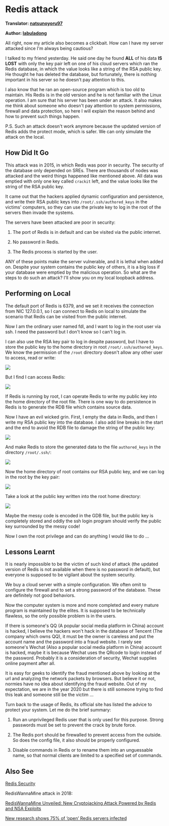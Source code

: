 # Redis attack

**Translator: [natsunoyoru97](https://github.com/natsunoyoru97)**

**Author: [labuladong](https://github.com/labuladong)**

All right, now my article also becomes a clickbait. How can I have my server attacked since I'm always being cautious?

I talked to my friend yesterday. He said one day he found **ALL** of his data **IS LOST** with only the key pair left on one of his cloud servers which ran the Redis database, in which the value looks like a string of the RSA public key. He thought he has deleted the database, but fortunately, there is nothing important in his server so he doesn't pay attention to this.

I also know that he ran an open-source program which is too old to maintain. His Redis is in the old version and he is not familiar with the Linux operation. I am sure that his server has been under an attack. It also makes me think about someone who doesn't pay attention to system permissions, firewall and data protection, so here I will explain the reason behind and how to prevent such things happen.

P.S. Such an attack doesn't work anymore because the updated version of Redis adds the protect mode, which is safer. We can only simulate the attack on the local.

## How Did It Go

This attack was in 2015, in which Redis was poor in security. The security of the database only depended on SREs. There are thousands of nodes was attacked and the weird things happened like mentioned above. All data was emptied with only one key called `crackit` left, and the value looks like the string of the RSA public key.

It came out that the hackers applied dynamic configuration and persistence, and write their RSA public keys into `/root/.ssh/authored_keys` in the victims' computers, so they can use the private key to log in the root of the servers then invade the systems.

The servers have been attacked are poor in security:

1. The port of Redis is in default and can be visited via the public internet.

2. No password in Redis.

3. The Redis process is started by the user.

ANY of these points make the server vulnerable, and it is lethal when added on. Despite your system contains the public key of others, it is a big loss if your database were emptied by the malicious operation. So what are the steps to do such an attack? I'll show you on my local loopback address.

## Performing on Local

The default port of Redis is 6379, and we set it receives the connection from NIC 127.0.0.1, so I can connect to Redis on local to simulate the scenario that Redis can be visited from the public internet.

Now I am the ordinary user named fdl, and I want to log in the root user via ssh. I need the password but I don't know so I can't log in.

I can also use the RSA key pair to log in despite password, but I have to store the public key to the home directory in root `/root/.ssh/authored_keys`. We know the permission of the `/root` directory doesn't allow any other user to access, read or write:

![](../pictures/redis_attack/1.png)

But I find I can access Redis:

![](../pictures/redis_attack/2.png)

If Redis is running by root, I can operate Redis to write my public key into the home directory of the root file. There is one way to do persistence in Redis is to generate the RDB file which contains source data.

Now I have an evil wicked grin. First, I empty the data in Redis, and then I write my RSA public key into the database. I also add line breaks in the start and the end to avoid the RDB file to damage the string of the public key:

![](../pictures/redis_attack/3.png)

And make Redis to store the generated data to the file `authored_keys` in the directory `/root/.ssh/`:

![](../pictures/redis_attack/4.png)

Now the home directory of root contains our RSA public key, and we can log in the root by the key pair:

![](../pictures/redis_attack/5.png)

Take a look at the public key written into the root home directory:

![](../pictures/redis_attack/6.png)

Maybe the messy code is encoded in the GDB file, but the public key is completely stored and oddly the ssh login program should verify the public key surrounded by the messy code!

Now I own the root privilege and can do anything I would like to do …

## Lessons Learnt

It is nearly impossible to be the victim of such kind of attack (the updated version of Redis is not available when there is no password in default), but everyone is supposed to be vigilant about the system security.

We buy a cloud server with a simple configuration. We often omit to configure the firewall and to set a strong password of the database. These are definitely not good behaviors.

Now the computer system is more and more completed and every mature program is maintained by the elites. It is supposed to be technically flawless, so the only possible problem is in the users.

If there is someone's QQ (A popular social media platform in China) account is hacked, I believe the hackers won't hack in the database of Tencent (The company which owns QQ), it must be the owner is careless and put the account name and the password into a fraud website. I rarely see someone's Wechat (Also a popular social media platform in China) account is hacked, maybe it is because Wechat uses the QRcode to login instead of the password. Probably it is a consideration of security, Wechat supplies online payment after all.

It is easy for geeks to identify the fraud mentioned above by looking at the url and analyzing the network packets by browsers. But believe it or not, normies have no idea about identifying the fraud website. Out of my expectation, we are in the year 2020 but there is still someone trying to find this leak and someone still be the victim …

Turn back to the usage of Redis, its official site has listed the advice to protect your system. Let me do the brief summary:

1. Run an unprivileged Redis user that is only used for this purpose. Strong passwords must be set to prevent the crack by brute force.

2. The Redis port should be firewalled to prevent access from the outside. So does the config file, it also should be properly configured.

3. Disable commands in Redis or to rename them into an unguessable name, so that normal clients are limited to a specified set of commands.

## Also See

[Redis Security](https://redis.io/topics/security)

RedisWannaMine attack in 2018:

[RedisWannaMine Unveiled: New Cryptojacking Attack Powered by Redis and NSA Exploits](https://www.imperva.com/blog/rediswannamine-new-redis-nsa-powered-cryptojacking-attack/)

[New research shows 75% of ‘open’ Redis servers infected](https://www.imperva.com/blog/new-research-shows-75-of-open-redis-servers-infected/)
